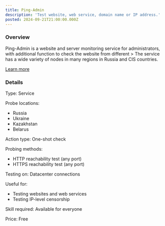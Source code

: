 ```yaml
---
title: Ping-Admin
description: 'Test website, web service, domain name or IP address.'
posted: 2024-09-21T21:00:00.000Z
---
```

### Overview
Ping-Admin is a website and server monitoring service for administrators, with additional function to check the website from different >
The service has a wide variety of nodes in many regions in Russia and CIS countries.

[Learn more](https://ping-admin.com/free_test/)

### Details
Type: Service

Probe locations:
>
 - Russia
 - Ukraine
 - Kazakhstan
 - Belarus

Action type: One-shot check

Probing methods:
>
 - HTTP reachability test (any port)
 - HTTPS reachability test (any port)

Testing on: Datacenter connections

Useful for:
>
 - Testing websites and web services
 - Testing IP-level censorship

Skill required: Available for everyone

Price: Free
